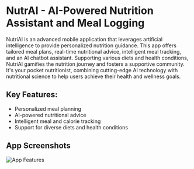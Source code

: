 # NutrAI - AI-Powered Nutrition Assistant and Meal Logging

NutriAI is an advanced mobile application that leverages artificial intelligence to provide personalized nutrition guidance. This app offers tailored meal plans, real-time nutritional advice, intelligent meal tracking, and an AI chatbot assistant. Supporting various diets and health conditions, NutriAI gamifies the nutrition journey and fosters a supportive community. It's your pocket nutritionist, combining cutting-edge AI technology with nutritional science to help users achieve their health and wellness goals.

## Key Features:

- Personalized meal planning
- AI-powered nutritional advice
- Intelligent meal and calorie tracking
- Support for diverse diets and health conditions

## App Screenshots
![App Features](https://github.com/Bhaulik/NutrAI/blob/master/architecture/NutrAI%20features.png)
